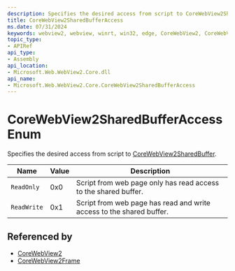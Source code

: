 ```yaml
---
description: Specifies the desired access from script to CoreWebView2SharedBuffer.
title: CoreWebView2SharedBufferAccess
ms.date: 07/31/2024
keywords: webview2, webview, winrt, win32, edge, CoreWebView2, CoreWebView2Controller, browser control, edge html, CoreWebView2SharedBufferAccess
topic_type:
- APIRef
api_type:
- Assembly
api_location:
- Microsoft.Web.WebView2.Core.dll
api_name:
- Microsoft.Web.WebView2.Core.CoreWebView2SharedBufferAccess
---
```


# CoreWebView2SharedBufferAccess Enum

Specifies the desired access from script to [CoreWebView2SharedBuffer](corewebview2sharedbuffer.md).

| Name |  Value | Description |
|--|--|--|
|`ReadOnly` | 0x0  |  Script from web page only has read access to the shared buffer.|
|`ReadWrite` | 0x1  |  Script from web page has read and write access to the shared buffer.|


## Referenced by

- [CoreWebView2](corewebview2.md)
- [CoreWebView2Frame](corewebview2frame.md)
